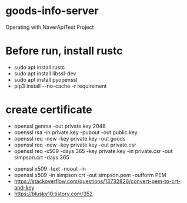 # goods-info-server
Operating with NaverApiTest Project

# Before run, install rustc
- sudo apt install rustc
- sudo apt install libssl-dev
- sudo apt install pyopenssl
- pip3 install --no-cache -r requirement

# create certificate
- openssl genrsa -out private.key 2048
- openssl rsa -in private.key -pubout -out public.key
- openssl req -new -key private.key -out goods
- openssl req -new -key private.key -out private.csr
- openssl req -x509 -days 365 -key private.key -in private.csr -out simpson.crt -days 365

* openssl x509 -text -noout -in <certificate>
* openssl x509 -in simpson.crt -out simpson.pem -outform PEM
* https://stackoverflow.com/questions/13732826/convert-pem-to-crt-and-key
* https://blusky10.tistory.com/352
